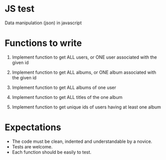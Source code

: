 # JS test

Data manipulation (json) in javascript

# Functions to write

1. Implement function to get ALL users, or ONE user associated with the given id

2. Implement function to get ALL albums, or ONE album associated with the given id

3. Implement function to get ALL albums of one user

4. Implement function to get ALL titles of the one album

5. Implement function to get unique ids of users having at least one album

# Expectations

- The code must be clean, indented and understandable by a novice.
- Tests are welcome.
- Each function should be easily to test.
